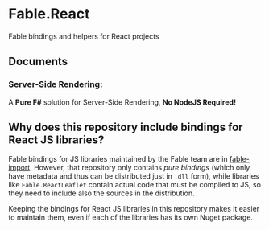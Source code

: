 # Fable.React

Fable bindings and helpers for React projects

## Documents

### [Server-Side Rendering](docs/server-side-rendering.md):

A **Pure F#** solution for Server-Side Rendering, **No NodeJS Required!**



## Why does this repository include bindings for React JS libraries?

Fable bindings for JS libraries maintained by the Fable team are in [fable-import](https://github.com/fable-compiler/fable-import). However, that repository only contains _pure bindings_ (which only have metadata and thus can be distributed just in `.dll` form), while libraries like `Fable.ReactLeaflet` contain actual code that must be compiled to JS, so they need to include also the sources in the distribution.

Keeping the bindings for React JS libraries in this repository makes it easier to maintain them, even if each of the libraries has its own Nuget package.
